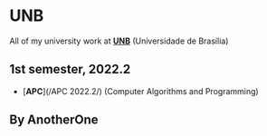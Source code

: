 # UNB
All of my university work at [**UNB**](https://www.unb.br) (Universidade de Brasília)

## 1st semester, 2022.2
 - [**APC**](/APC 2022.2/) (Computer Algorithms and Programming)
 
 ## By AnotherOne
